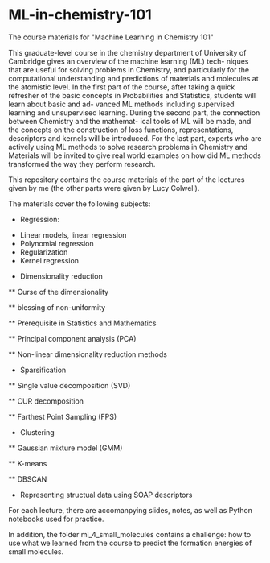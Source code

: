 # ML-in-chemistry-101
The course materials for "Machine Learning in Chemistry 101"

This graduate-level course in the chemistry department of University of Cambridge gives an overview of the machine learning (ML) tech-
niques that are useful for solving problems in Chemistry, and particularly for
the computational understanding and predictions of materials and molecules at
the atomistic level.
In the first part of the course, after taking a quick refresher of the basic
concepts in Probabilities and Statistics, students will learn about basic and ad-
vanced ML methods including supervised learning and unsupervised learning.
During the second part, the connection between Chemistry and the mathemat-
ical tools of ML will be made, and the concepts on the construction of loss
functions, representations, descriptors and kernels will be introduced. For the
last part, experts who are actively using ML methods to solve research problems
in Chemistry and Materials will be invited to give real world examples on how
did ML methods transformed the way they perform research.

This repository contains the course materials of the part of the lectures given by me (the other parts were given by Lucy Colwell).

The materials cover the following subjects:

* Regression:
+ Linear models, linear regression
+ Polynomial regression
+ Regularization
+ Kernel regression

* Dimensionality reduction

** Curse of the dimensionality

** blessing of non-uniformity

** Prerequisite in Statistics and Mathematics

** Principal component analysis (PCA)

** Non-linear dimensionality reduction methods

* Sparsification

** Single value decomposition (SVD)

** CUR decomposition

** Farthest Point Sampling (FPS)

* Clustering

** Gaussian mixture model (GMM)

** K-means

** DBSCAN

* Representing structual data using SOAP descriptors

For each lecture, there are accomanpying slides, notes, as well as Python notebooks used for practice.

In addition, the folder ml_4_small_molecules contains a challenge: how to use what we learned from the course to predict the formation energies of small molecules.
